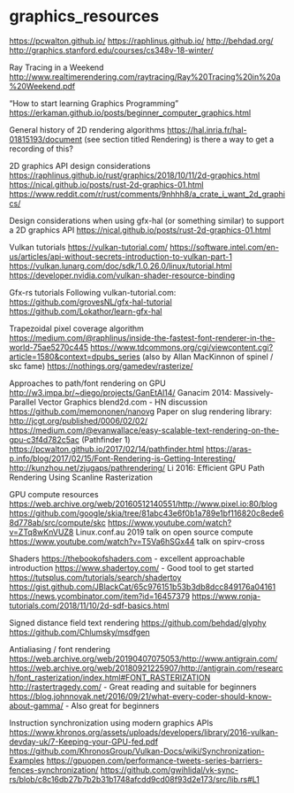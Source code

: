 # graphics_resources

https://pcwalton.github.io/
https://raphlinus.github.io/
http://behdad.org/
http://graphics.stanford.edu/courses/cs348v-18-winter/

Ray Tracing in a Weekend 
http://www.realtimerendering.com/raytracing/Ray%20Tracing%20in%20a%20Weekend.pdf

“How to start learning Graphics Programming”
https://erkaman.github.io/posts/beginner_computer_graphics.html

General history of 2D rendering algorithms
https://hal.inria.fr/hal-01815193/document (see section titled Rendering)
is there a way to get a recording of this?

2D graphics API design considerations
https://raphlinus.github.io/rust/graphics/2018/10/11/2d-graphics.html
https://nical.github.io/posts/rust-2d-graphics-01.html
https://www.reddit.com/r/rust/comments/9nhhh8/a_crate_i_want_2d_graphics/

Design considerations when  using gfx-hal (or something similar) to support a 2D graphics API
https://nical.github.io/posts/rust-2d-graphics-01.html

Vulkan tutorials
https://vulkan-tutorial.com/
https://software.intel.com/en-us/articles/api-without-secrets-introduction-to-vulkan-part-1
https://vulkan.lunarg.com/doc/sdk/1.0.26.0/linux/tutorial.html
https://developer.nvidia.com/vulkan-shader-resource-binding

Gfx-rs tutorials
Following vulkan-tutorial.com: https://github.com/grovesNL/gfx-hal-tutorial
https://github.com/Lokathor/learn-gfx-hal


Trapezoidal pixel coverage algorithm
https://medium.com/@raphlinus/inside-the-fastest-font-renderer-in-the-world-75ae5270c445
https://www.tdcommons.org/cgi/viewcontent.cgi?article=1580&context=dpubs_series (also by Allan MacKinnon of spinel / skc fame)
https://nothings.org/gamedev/rasterize/

Approaches to path/font rendering on GPU
http://w3.impa.br/~diego/projects/GanEtAl14/ Ganacim 2014: Massively-Parallel Vector Graphics
blend2d.com - HN discussion
https://github.com/memononen/nanovg
Paper on slug rendering library: http://jcgt.org/published/0006/02/02/
https://medium.com/@evanwallace/easy-scalable-text-rendering-on-the-gpu-c3f4d782c5ac
(Pathfinder 1) https://pcwalton.github.io/2017/02/14/pathfinder.html
https://aras-p.info/blog/2017/02/15/Font-Rendering-is-Getting-Interesting/
http://kunzhou.net/zjugaps/pathrendering/ Li 2016: Efficient GPU Path Rendering Using Scanline Rasterization

GPU compute resources
https://web.archive.org/web/20160512140551/http://www.pixel.io:80/blog
https://github.com/google/skia/tree/81abc43e6f0b1a789e1bf116820c8ede68d778ab/src/compute/skc
https://www.youtube.com/watch?v=ZTq8wKnVUZ8 Linux.conf.au 2019 talk on open source compute
https://www.youtube.com/watch?v=T5Va6hSGx44 talk on spirv-cross

Shaders
https://thebookofshaders.com - excellent approachable introduction
https://www.shadertoy.com/ - Good tool to get started
https://tutsplus.com/tutorials/search/shadertoy
https://gist.github.com/JBlackCat/65c976151b53b3db8dcc849176a04161
https://news.ycombinator.com/item?id=16457379
https://www.ronja-tutorials.com/2018/11/10/2d-sdf-basics.html

Signed distance field text rendering
https://github.com/behdad/glyphy
https://github.com/Chlumsky/msdfgen

Antialiasing / font rendering
https://web.archive.org/web/20190407075053/http://www.antigrain.com/
https://web.archive.org/web/20180921225907/http://antigrain.com/research/font_rasterization/index.html#FONT_RASTERIZATION
http://rastertragedy.com/ - Great reading and suitable for beginners
https://blog.johnnovak.net/2016/09/21/what-every-coder-should-know-about-gamma/ - Also great for beginners

Instruction synchronization using modern graphics APIs
https://www.khronos.org/assets/uploads/developers/library/2016-vulkan-devday-uk/7-Keeping-your-GPU-fed.pdf
https://github.com/KhronosGroup/Vulkan-Docs/wiki/Synchronization-Examples
https://gpuopen.com/performance-tweets-series-barriers-fences-synchronization/
https://github.com/gwihlidal/vk-sync-rs/blob/c8c16db27b7b2b31b1748afcdd9cd08f93d2e173/src/lib.rs#L1

